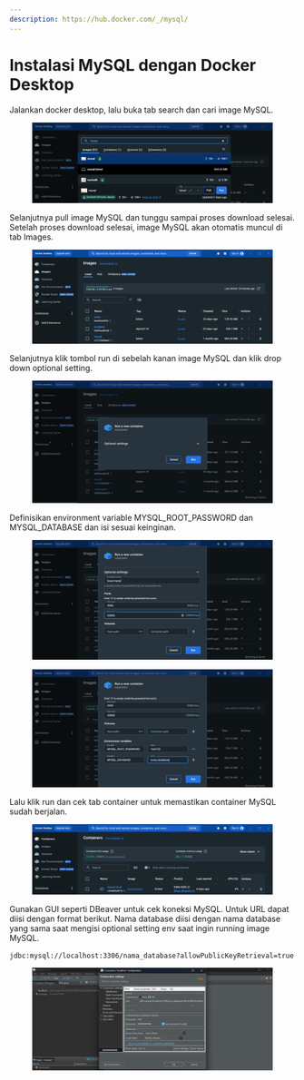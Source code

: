 ```yaml
---
description: https://hub.docker.com/_/mysql/
---
```


# Instalasi MySQL dengan Docker Desktop

Jalankan docker desktop, lalu buka tab search dan cari image MySQL.

<figure><img src="../.gitbook/assets/docker mysql.png" alt=""><figcaption></figcaption></figure>

Selanjutnya pull image MySQL dan tunggu sampai proses download selesai. Setelah proses download selesai, image MySQL akan otomatis muncul di tab Images.

<figure><img src="../.gitbook/assets/Docker mysql images.png" alt=""><figcaption></figcaption></figure>

Selanjutnya klik tombol run di sebelah kanan image MySQL dan klik drop down optional setting.&#x20;

<figure><img src="../.gitbook/assets/mysql optional setting.png" alt=""><figcaption></figcaption></figure>

Definisikan environment variable MYSQL\_ROOT\_PASSWORD dan MYSQL\_DATABASE dan isi sesuai keinginan.

<figure><img src="../.gitbook/assets/docker mysql run.png" alt=""><figcaption></figcaption></figure>

<figure><img src="../.gitbook/assets/docker mysql env.png" alt=""><figcaption></figcaption></figure>

Lalu klik run dan cek tab container untuk memastikan container MySQL sudah berjalan.

<figure><img src="../.gitbook/assets/docker mysql image.png" alt=""><figcaption></figcaption></figure>

Gunakan GUI seperti DBeaver untuk cek koneksi MySQL. Untuk URL dapat diisi dengan format berikut. Nama database diisi dengan nama database yang sama saat mengisi optional setting env saat ingin running image MySQL.

```
jdbc:mysql://localhost:3306/nama_database?allowPublicKeyRetrieval=true
```

<figure><img src="../.gitbook/assets/Dbeaver.png" alt=""><figcaption></figcaption></figure>
